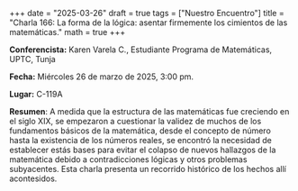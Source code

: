 +++
date  = "2025-03-26"
draft = true
tags  = ["Nuestro Encuentro"]
title = "Charla 166: La forma de la lógica: asentar firmemente los cimientos de las matemáticas."
math  = true
+++

**Conferencista:** Karen Varela C., Estudiante Programa de Matemáticas, UPTC, Tunja

**Fecha:** Miércoles 26  de marzo de 2025, 3:00 pm.

**Lugar:** C-119A

**Resumen**: A medida que la estructura de las matemáticas fue creciendo en el siglo XIX, se empezaron a cuestionar la validez de muchos de los fundamentos básicos de la matemática, desde el concepto de número hasta la existencia de los números reales, se encontró la necesidad de establecer estás bases para evitar el colapso de nuevos hallazgos de la matemática debido a contradicciones lógicas y otros problemas subyacentes. Esta charla presenta un recorrido histórico de los hechos allí acontesidos. 
